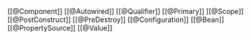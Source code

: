 [[@Component]]
[[@Autowired]]
[[@Qualifier]]
[[@Primary]]
[[@Scope]]
[[@PostConstruct]]
[[@PreDestroy]]
[[@Configuration]]
[[@Bean]]
[[@PropertySource]]
[[@Value]]